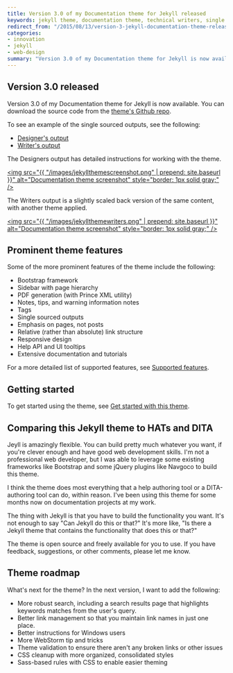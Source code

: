```yaml
---
title: Version 3.0 of my Documentation theme for Jekyll released
keywords: jekyll theme, documentation theme, technical writers, single sourcing theme
redirect_from: "/2015/08/13/version-3-jekyll-documentation-theme-released.md./"
categories:
- innovation
- jekyll
- web-design
summary: "Version 3.0 of my Documentation theme for Jekyll is now available. This theme has a ton of features, such as tags, series, collections, search, PDF generation, and more. Additionally, I've written up detailed documentation for using the theme."
---
```


## Version 3.0 released

Version 3.0 of my Documentation theme for Jekyll is now available. You can download the source code from the [theme's Github repo](https://github.com/tomjohnson1492/documentation-theme-jekyll).

To see an example of the single sourced outputs, see the following:

* [Designer's output](http://idratherbetellingstories.com/documentation-theme-jekyll/doc_designers/)
* [Writer's output](http://idratherbetellingstories.com/documentation-theme-jekyll/doc_writers/)

The Designers output has detailed instructions for working with the theme.

<a href="http://idratherbetellingstories.com/documentation-theme-jekyll/doc_designers/"><img src="{{ "/images/jekyllthemescreenshot.png" | prepend: site.baseurl }}" alt="Documentation theme screenshot" style="border: 1px solid gray;" /></a>

The Writers output is a slightly scaled back version of the same content, with another theme applied.

<a href="http://idratherbetellingstories.com/documentation-theme-jekyll/doc_writers/"><img src="{{ "/images/jekyllthemewriters.png" | prepend: site.baseurl }}" alt="Documentation theme screenshot" style="border: 1px solid gray;" /></a>

## Prominent theme features

Some of the more prominent features of the theme include the following:

* Bootstrap framework
* Sidebar with page hierarchy
* PDF generation (with Prince XML utility)
* Notes, tips, and warning information notes
* Tags
* Single sourced outputs
* Emphasis on pages, not posts
* Relative (rather than absolute) link structure
* Responsive design
* Help API and UI tooltips
* Extensive documentation and tutorials

For a more detailed list of supported features, see [Supported features](http://idratherbetellingstories.com/documentation-theme-jekyll/doc_designers/doc_supported_features.html).

## Getting started

To get started using the theme, see [Get started with this theme](http://idratherbetellingstories.com/documentation-theme-jekyll/doc_designers/doc_getting_started.html).

## Comparing this Jekyll theme to HATs and DITA

Jeyll is amazingly flexible. You can build pretty much whatever you want, if you're clever enough and have good web development skills. I'm not a professional web developer, but I was able to leverage some existing frameworks like Bootstrap and some jQuery plugins like Navgoco to build this theme.

I think the theme does most everything that a help authoring tool or a DITA-authoring tool can do, within reason. I've been using this theme for some months now on documentation projects at my work.

The thing with Jekyll is that you have to build the functionality you want. It's not enough to say "Can Jekyll do this or that?" It's more like, "Is there a Jekyll theme that contains the functionality that does this or that?"

The theme is open source and freely available for you to use. If you have feedback, suggestions, or other comments, please let me know.

## Theme roadmap

What's next for the theme? In the next version, I want to add the following:

* More robust search, including a search results page that highlights keywords matches from the user's query.
* Better link management so that you maintain link names in just one place.
* Better instructions for Windows users
* More WebStorm tip and tricks
* Theme validation to ensure there aren't any broken links or other issues
* CSS cleanup with more organized, consolidated styles
* Sass-based rules with CSS to enable easier theming
